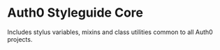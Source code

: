 # Auth0 Styleguide Core

Includes stylus variables, mixins and class utilities common to all Auth0 projects.
